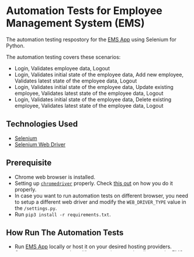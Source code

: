 # Automation Tests for Employee Management System (EMS)

The automation testing respostory for the [EMS App](https://github.com/milkom-maranatha-cicd/ems-app) using Selenium for Python.

The automation testing covers these scenarios:
- Login, Validates employee data, Logout
- Login, Validates initial state of the employee data, Add new employee, Validates latest state of the employee data, Logout
- Login, Validates initial state of the employee data, Update existing employee, Validates latest state of the employee data, Logout
- Login, Validates initial state of the employee data, Delete existing employee, Validates latest state of the employee data, Logout

## Technologies Used

- [Selenium](https://www.selenium.dev/)
- [Selenium Web Driver](https://www.selenium.dev/documentation/webdriver/)

## Prerequisite

- Chrome web browser is installed.
- Setting up [`chromedriver`](https://chromedriver.chromium.org/) properly. Check [this out](https://www.youtube.com/watch?v=Xjv1sY630Uc&list=PLzMcBGfZo4-n40rB1XaJ0ak1bemvlqumQ) on how you do it properly.
- In case you want to run automation tests on different browser, you need to setup a different web driver and modify the `WEB_DRIVER_TYPE` value in the `/settings.py`.
- Run `pip3 install -r requirements.txt`.


## How Run The Automation Tests

- Run [EMS App](https://github.com/milkom-maranatha-cicd/ems-app) locally or host it on your desired hosting providers.
- Open `/settings.py` and modify `APP_URL` into your localhost or the EMS domain.
- Execute script `./run.sh`.
- Once the automation tests are completed, you can find the report on `/report.html` file.